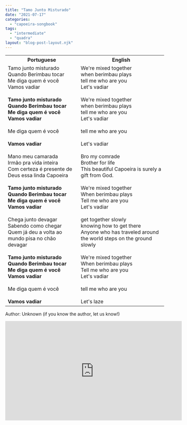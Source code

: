 ```yaml
---
title: "Tamo Junto Misturado"
date: "2021-07-17"
categories: 
  - "capoeira-songbook"
tags: 
  - "intermediate"
  - "quadra"
layout: "blog-post-layout.njk"
---
```


<table class="capoeira-table">
    <tr class="header-row">
        <th>Portuguese</th>
        <th>English</th>
    </tr>
    <tr>
        <td>Tamo junto misturado<br>
Quando Berimbau tocar<br>
Me diga quem é você<br>
Vamos vadiar<br>
<br>
<strong>Tamo junto misturado<br>
Quando Berimbau tocar<br>
Me diga quem é você<br>
Vamos vadiar</strong><br>
<br>
Me diga quem é você<br>
<br>
<strong>Vamos vadiar</strong><br>
<br>
Mano meu camarada<br>
Irmão pra vida inteira<br>
Com certeza é presente de Deus essa linda Capoeira<br>
<br>
<strong>Tamo junto misturado<br>
Quando Berimbau tocar</strong><br>
<strong>Me diga quem é você<br>
Vamos vadiar</strong><br>
<br>
Chega junto devagar<br>
Sabendo como chegar<br>
Quem já deu a volta ao mundo pisa no chão devagar<br>
<br>
<strong>Tamo junto misturado<br>
Quando Berimbau tocar<br>
Me diga quem é você<br>
Vamos vadiar</strong><br>
<br>
Me diga quem é você<br>
<br>
<strong>Vamos vadiar</strong></td>
        <td>We're mixed together<br>
when berimbau plays<br>
tell me who are you<br>
Let's vadiar<br>
<br>
We're mixed together<br>
when berimbau plays<br>
tell me who are you<br>
Let's vadiar<br>
<br>
tell me who are you<br>
<br>
Let's vadiar<br>
<br>
Bro my comrade<br>
Brother for life<br>
This beautiful Capoeira is surely a gift from God.<br>
<br>
We're mixed together<br>
When berimbau plays<br>
Tell me who are you<br>
Let's vadiar<br>
<br>
get together slowly<br>
knowing how to get there<br>
Anyone who has traveled around the world steps on the ground slowly<br>
<br>
We're mixed together<br>
When berimbau plays<br>
Tell me who are you<br>
Let's vadiar<br>
<br>
tell me who are you<br>
<br>
Let's laze</td>
    </tr>
</table>

<figcaption>

Author: Unknown (if you know the author, let us know!)

</figcaption>

<iframe width="560" height="315" src="https://www.youtube.com/embed/eMMNGV1bAtA" title="YouTube video player" frameborder="0" allow="accelerometer; autoplay; clipboard-write; encrypted-media; gyroscope; picture-in-picture" allowfullscreen></iframe>